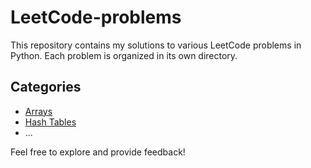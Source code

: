 # LeetCode-problems
This repository contains my solutions to various LeetCode problems in Python. Each problem is organized in its own directory.

## Categories

- [Arrays](Categories/Arrays.md)
- [Hash Tables](Categories/Hash-Tables.md)
- ...

Feel free to explore and provide feedback!
